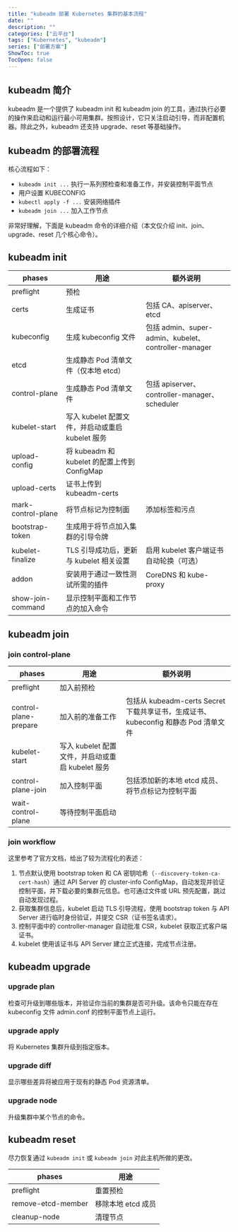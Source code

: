 ```yaml
---
title: "kubeadm 部署 Kubernetes 集群的基本流程"
date: ""
description: ""
categories: ["云平台"]
tags: ["Kubernetes", "kubeadm"]
series: ["部署方案"]
ShowToc: true
TocOpen: false
---
```


## kubeadm 简介

kubeadm 是一个提供了 kubeadm init 和 kubeadm join 的工具，通过执行必要的操作来启动和运行最小可用集群。按照设计，它只关注启动引导，而非配置机器。除此之外，kubeadm 还支持 upgrade、reset 等基础操作。

## kubeadm 的部署流程

核心流程如下：

* `kubeadm init ...` 执行一系列预检查和准备工作，并安装控制平面节点
* 用户设置 KUBECONFIG
* `kubectl apply -f ...` 安装网络插件
* `kubeadm join ...` 加入工作节点

非常好理解，下面是 kubeadm 命令的详细介绍（本文仅介绍 init、join、upgrade、reset 几个核心命令）。

## kubeadm init

| phases             | 用途                                             | 额外说明                                             |
| ------------------ | ------------------------------------------------ | ---------------------------------------------------- |
| preflight          | 预检                                             |                                                      |
| certs              | 生成证书                                         | 包括 CA、apiserver、etcd                             |
| kubeconfig         | 生成 kubeconfig 文件                             | 包括 admin、super-admin、kubelet、controller-manager |
| etcd               | 生成静态 Pod 清单文件（仅本地 etcd）             |                                                      |
| control-plane      | 生成静态 Pod 清单文件                            | 包括 apiserver、controller-manager、scheduler        |
| kubelet-start      | 写入 kubelet 配置文件，并启动或重启 kubelet 服务 |                                                      |
| upload-config      | 将 kubeadm 和 kubelet 的配置上传到 ConfigMap     |                                                      |
| upload-certs       | 证书上传到 kubeadm-certs                         |                                                      |
| mark-control-plane | 将节点标记为控制面                               | 添加标签和污点                                       |
| bootstrap-token    | 生成用于将节点加入集群的引导令牌                 |                                                      |
| kubelet-finalize   | TLS 引导成功后，更新与 kubelet 相关设置          | 启用 kubelet 客户端证书自动轮换（可选）              |
| addon              | 安装用于通过一致性测试所需的插件                 | CoreDNS 和 kube-proxy                                |
| show-join-command  | 显示控制平面和工作节点的加入命令                 |                                                      |

## kubeadm join

### join control-plane

| phases                | 用途                                             | 额外说明                                                                           |
| --------------------- | ------------------------------------------------ | ---------------------------------------------------------------------------------- |
| preflight             | 加入前预检                                       |                                                                                    |
| control-plane-prepare | 加入前的准备工作                                 | 包括从 kubeadm-certs Secret 下载共享证书，生成证书、kubeconfig 和静态 Pod 清单文件 |
| kubelet-start         | 写入 kubelet 配置文件，并启动或重启 kubelet 服务 |                                                                                    |
| control-plane-join    | 加入控制平面                                     | 包括添加新的本地 etcd 成员、将节点标记为控制平面                                   |
| wait-control-plane    | 等待控制平面启动                                 |                                                                                    |

### join workflow

这里参考了官方文档，给出了较为流程化的表述：

1. 节点默认使用 bootstrap token 和 CA 密钥哈希（`--discovery-token-ca-cert-hash`）通过 API Server 的 cluster-info ConfigMap，自动发现并验证控制平面，并下载必要的集群元信息。也可通过文件或 URL 预先配置，跳过自动发现过程。
2. 获取集群信息后，kubelet 启动 TLS 引导流程，使用 bootstrap token 与 API Server 进行临时身份验证，并提交 CSR（证书签名请求）。
3. 控制平面中的 controller-manager 自动批准 CSR，kubelet 获取正式客户端证书。
4. kubelet 使用该证书与 API Server 建立正式连接，完成节点注册。

## kubeadm upgrade

### upgrade plan

检查可升级到哪些版本，并验证你当前的集群是否可升级。该命令只能在存在 kubeconfig 文件 admin.conf 的控制平面节点上运行。

### upgrade apply

将 Kubernetes 集群升级到指定版本。

### upgrade diff

显示哪些差异将被应用于现有的静态 Pod 资源清单。

### upgrade node

升级集群中某个节点的命令。

## kubeadm reset

尽力恢复通过 `kubeadm init` 或 `kubeadm join` 对此主机所做的更改。

| phases             | 用途               |
| ------------------ | ------------------ |
| preflight          | 重置预检           |
| remove-etcd-member | 移除本地 etcd 成员 |
| cleanup-node       | 清理节点           |
